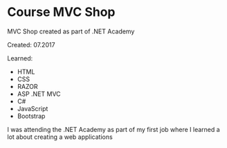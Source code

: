 # Course MVC Shop
 MVC Shop created as part of .NET Academy
 
Created: 07.2017

Learned:

- HTML
- CSS
- RAZOR
- ASP .NET MVC
- C#
- JavaScript
- Bootstrap

I was attending the .NET Academy as part of my first job where I learned a lot about creating a web applications
